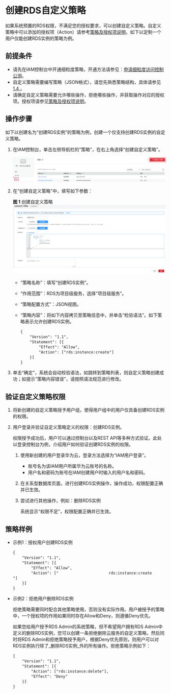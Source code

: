 # 创建RDS自定义策略<a name="rds_pg_07_0003"></a>

如果系统预置的RDS权限，不满足您的授权要求，可以创建自定义策略。自定义策略中可以添加的授权项（Action）请参考[策略及授权项说明](https://support.huaweicloud.com/api-rds/rds_10_0002.html)。如下以定制一个用户仅能创建RDS实例的策略为例。

## 前提条件<a name="rds_07_0003_zh-cn_topic_0172661626_section24121565"></a>

-   请先在IAM控制台中开通细粒度策略，开通方法请参见：[申请细粒度访问控制公测](https://support.huaweicloud.com/usermanual-iam/iam_01_019.html)。
-   自定义策略需要编写策略（JSON格式），请您先熟悉策略结构，具体请参见[1.4 ](策略语法-细粒度策略.md)。
-   请确定自定义策略需要允许哪些操作，拒绝哪些操作，并获取操作对应的授权项。授权项请参见[策略及授权项说明](https://support.huaweicloud.com/api-rds/rds_10_0002.html)。

## 操作步骤<a name="rds_07_0003_zh-cn_topic_0172661626_section15767494"></a>

如下以创建名为“创建RDS实例”的策略为例，创建一个仅支持创建RDS实例的自定义策略。

1.  在IAM控制台，单击左侧导航栏的“策略”，在右上角选择“创建自定义策略”。

    ![](figures/创建自定义策略.png)

2.  在“创建自定义策略”中，填写如下参数：

    **图 1**  创建自定义策略<a name="rds_07_0003_fig20893185110012"></a>  
    ![](figures/创建自定义策略-0.png "创建自定义策略-0")

    -   “策略名称”：填写“创建RDS实例”。
    -   “作用范围”：RDS为项目级服务，选择“项目级服务”。
    -   “策略配置方式”：JSON视图。
    -   “策略内容”：将如下内容拷贝至策略信息中，并单击“检验语法”。如下策略表示允许创建RDS实例。

        ```
        {
        	"Version": "1.1",
        	"Statement": [{
        		"Effect": "Allow",
        		"Action": ["rds:instance:create"]
        	}]
        }
        ```

3.  单击“确定”，系统会自动校验语法，如跳转到策略列表，则自定义策略创建成功；如提示“策略内容错误”，请按照语法规范进行修改。

## 验证自定义策略权限<a name="rds_07_0003_section101229715271"></a>

1.  将新创建的自定义策略授予用户组，使得用户组中的用户仅具备创建RDS实例的权限。
2.  用户登录并验证自定义策略定义的权限：创建RDS实例。

    权限授予成功后，用户可以通过控制台以及REST API等多种方式验证。此处以登录控制台为例，介绍用户如何验证创建RDS实例的权限。

    1.  使用新创建的用户登录华为云，登录方法选择为“IAM用户登录”。
        -   账号名为该IAM用户所属华为云账号的名称。
        -   用户名和密码为账号在IAM创建用户时输入的用户名和密码。

    2.  在关系型数据库页面，进行创建RDS实例操作，操作成功，权限配置正确并已生效。
    3.  尝试进行其他操作，例如：删除RDS实例

        系统显示“权限不足”，权限配置正确并已生效。



## 策略样例<a name="rds_07_0003_zh-cn_topic_0172661626_section7689721"></a>

-   示例1：授权用户创建RDS实例

    ```
    {
    	"Version": "1.1",
    	"Statement": [{
    		"Effect": "Allow",
    		"Action": ["                      rds:instance:create                  "]
    	}]
    }
    ```

-   示例2：拒绝用户删除RDS实例

    拒绝策略需要同时配合其他策略使用，否则没有实际作用。用户被授予的策略中，一个授权项的作用如果同时存在Allow和Deny，则遵循Deny优先。

    如果您给用户授予RDS Admin的系统策略，但不希望用户拥有RDS Admin中定义的删除RDS实例，您可以创建一条拒绝删除云服务的自定义策略，然后同时将RDS Admin和拒绝策略授予用户，根据Deny优先原则，则用户可以对RDS实例执行除了_删除RDS实例_外的所有操作。拒绝策略示例如下：

    ```
    {
    	"Version": "1.1",
    	"Statement": [{
    		"Action": ["rds:instance:delete"],
    		"Effect": "Deny"
    	}]
    }
    ```


